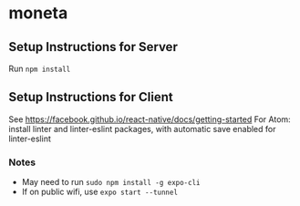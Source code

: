 # moneta

## Setup Instructions for Server
Run `npm install`

## Setup Instructions for Client
See https://facebook.github.io/react-native/docs/getting-started
For Atom: install linter and linter-eslint packages, with automatic save enabled for linter-eslint

### Notes
  * May need to run `sudo npm install -g expo-cli`
  * If on public wifi, use `expo start --tunnel`
